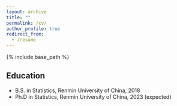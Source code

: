 ```yaml
---
layout: archive
title: ""
permalink: /cv/
author_profile: true
redirect_from:
  - /resume
---
```


 {% include base_path %}

## Education
* B.S. in Statistics, Renmin University of China, 2018
* Ph.D in Statistics, Renmin University of China, 2023 (expected)
